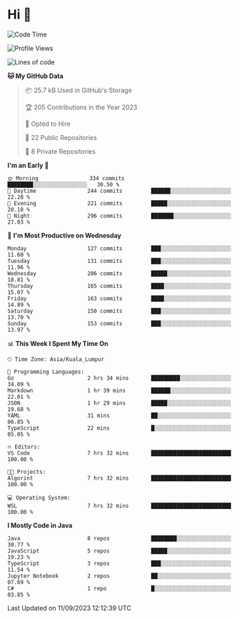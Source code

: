 <h1>Hi 👋</h1>

<!--START_SECTION:waka-->
![Code Time](http://img.shields.io/badge/Code%20Time-378%20hrs%2029%20mins-blue)

![Profile Views](http://img.shields.io/badge/Profile%20Views-0-blue)

![Lines of code](https://img.shields.io/badge/From%20Hello%20World%20I%27ve%20Written-1.1%20million%20lines%20of%20code-blue)

**🐱 My GitHub Data** 

> 📦 25.7 kB Used in GitHub's Storage 
 > 
> 🏆 205 Contributions in the Year 2023
 > 
> 💼 Opted to Hire
 > 
> 📜 22 Public Repositories 
 > 
> 🔑 8 Private Repositories 
 > 
**I'm an Early 🐤** 

```text
🌞 Morning                334 commits         ████████░░░░░░░░░░░░░░░░░   30.50 % 
🌆 Daytime                244 commits         ██████░░░░░░░░░░░░░░░░░░░   22.28 % 
🌃 Evening                221 commits         █████░░░░░░░░░░░░░░░░░░░░   20.18 % 
🌙 Night                  296 commits         ███████░░░░░░░░░░░░░░░░░░   27.03 % 
```
📅 **I'm Most Productive on Wednesday** 

```text
Monday                   127 commits         ███░░░░░░░░░░░░░░░░░░░░░░   11.60 % 
Tuesday                  131 commits         ███░░░░░░░░░░░░░░░░░░░░░░   11.96 % 
Wednesday                206 commits         █████░░░░░░░░░░░░░░░░░░░░   18.81 % 
Thursday                 165 commits         ████░░░░░░░░░░░░░░░░░░░░░   15.07 % 
Friday                   163 commits         ████░░░░░░░░░░░░░░░░░░░░░   14.89 % 
Saturday                 150 commits         ███░░░░░░░░░░░░░░░░░░░░░░   13.70 % 
Sunday                   153 commits         ███░░░░░░░░░░░░░░░░░░░░░░   13.97 % 
```


📊 **This Week I Spent My Time On** 

```text
🕑︎ Time Zone: Asia/Kuala_Lumpur

💬 Programming Languages: 
Go                       2 hrs 34 mins       █████████░░░░░░░░░░░░░░░░   34.09 % 
Markdown                 1 hr 39 mins        ██████░░░░░░░░░░░░░░░░░░░   22.01 % 
JSON                     1 hr 29 mins        █████░░░░░░░░░░░░░░░░░░░░   19.68 % 
YAML                     31 mins             ██░░░░░░░░░░░░░░░░░░░░░░░   06.85 % 
TypeScript               22 mins             █░░░░░░░░░░░░░░░░░░░░░░░░   05.05 % 

🔥 Editors: 
VS Code                  7 hrs 32 mins       █████████████████████████   100.00 % 

🐱‍💻 Projects: 
Algorint                 7 hrs 32 mins       █████████████████████████   100.00 % 

💻 Operating System: 
WSL                      7 hrs 32 mins       █████████████████████████   100.00 % 
```

**I Mostly Code in Java** 

```text
Java                     8 repos             ████████░░░░░░░░░░░░░░░░░   30.77 % 
JavaScript               5 repos             █████░░░░░░░░░░░░░░░░░░░░   19.23 % 
TypeScript               3 repos             ███░░░░░░░░░░░░░░░░░░░░░░   11.54 % 
Jupyter Notebook         2 repos             ██░░░░░░░░░░░░░░░░░░░░░░░   07.69 % 
C#                       1 repo              █░░░░░░░░░░░░░░░░░░░░░░░░   03.85 % 
```




 Last Updated on 11/09/2023 12:12:39 UTC
<!--END_SECTION:waka-->
